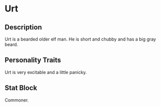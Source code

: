 # Urt
## Description
Urt is a bearded older elf man. He is short and chubby and has a big gray beard. 

## Personality Traits
Urt is very excitable and a little panicky. 

## Stat Block
Commoner.

